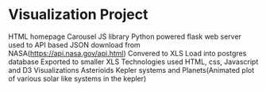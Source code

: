 # Visualization Project

HTML homepage 
  Carousel JS library
  Python powered flask web server used to
  API based JSON download from NASA(https://api.nasa.gov/api.html)
  Convered to XLS
  Load into postgres database
  Exported to smaller XLS
Technologies used
  HTML, css, Javascript and D3
Visualizations
  Asterioids
  Kepler systems and Planets(Animated plot of various solar like systems in the kepler)
